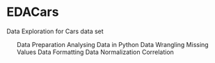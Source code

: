 # EDACars
Data Exploration for Cars data set
<ol>
   
Data Preparation
Analysing Data in Python
Data Wrangling
Missing Values
Data Formatting 
Data Normalization
Correlation
<ol>
